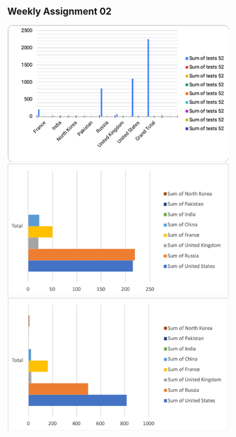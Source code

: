 ## Weekly Assignment 02
![illustrative images](./Picture1.png)
![illustrative images](./Picture2.png)
![illustrative images](./Picture3.png)
